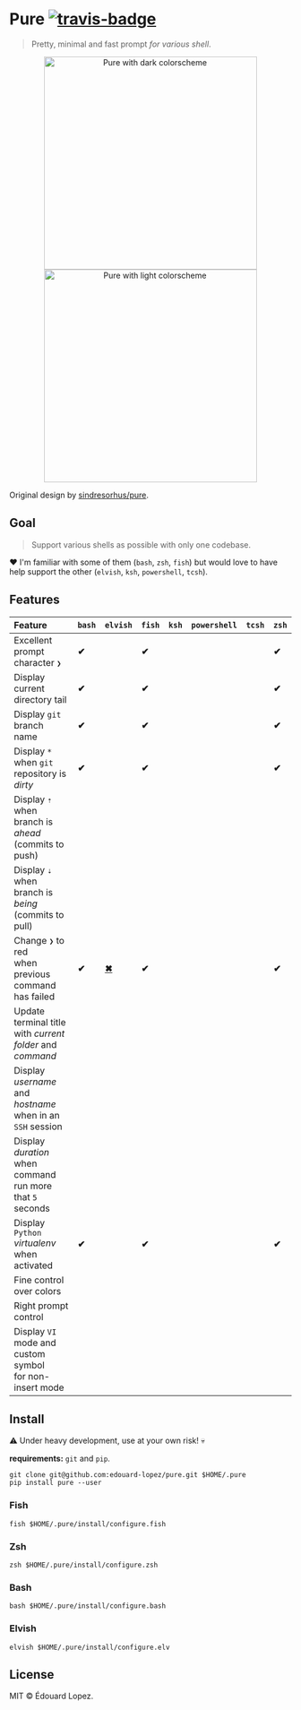 # Pure [![travis-badge]][travis-link]

> Pretty, minimal and fast prompt _for various shell_.

<div align=center>
  <a href="screenshot dark" target=blank><img width=380 src=https://i.imgur.com/gmS4Bqy.png alt="Pure with dark colorscheme"></a>
  <a href="screenshot light" target=blank><img width=380 src=https://i.imgur.com/nZWx1tr.png alt="Pure with light colorscheme"></a>
</div>

Original design by [sindresorhus/pure](https://github.com/sindresorhus/pure).

## Goal

> Support various shells as possible with only one codebase.

❤️ I'm familiar with some of them (`bash`, `zsh`, `fish`) but would love to have help support the other (`elvish`, `ksh`, `powershell`, `tcsh`).

## Features

<!-- ✔✖ -->
| Feature                                                        | `bash` | `elvish` | `fish` | `ksh` | `powershell` | `tcsh` | `zsh` |
| :------------------------------------------------------------- | :----- | :------- | :----- | :---- | :----------- | :----- | :---- |
| Excellent prompt character `❯`                                 | **✔**  |          | **✔**  |       |              |        | **✔** |
| Display current directory tail                                 | **✔**  |          | **✔**  |       |              |        | **✔** |
| Display `git` branch name                                      | **✔**  |          | **✔**  |       |              |        | **✔** |
| Display `*` when `git` repository is _dirty_                   | **✔**  |          | **✔**  |       |              |        | **✔** |
| Display `⇡` when branch is _ahead_<br>(commits to push)        |        |          |        |       |              |        |       |
| Display `⇣` when branch is _being_<br>(commits to pull)        |        |          |        |       |              |        |       |
| Change `❯` to red <br>when previous command has failed         | **✔**  | [**✖**][elv] | **✔**  |       |              |        | **✔** |
| Update terminal title <br>with _current folder_ and _command_  |        |          |        |       |              |        |       |
| Display _username_ and _hostname_ <br>when in an `SSH` session |        |          |        |       |              |        |       |
| Display _duration_ <br>when command run more that `5` seconds  |        |          |        |       |              |        |       |
| Display `Python` _virtualenv_ when activated                   | **✔**  |          | **✔**  |       |              |        | **✔** |
| Fine control over colors                                       |        |          |        |       |              |        |       |
| Right prompt control                                           |        |          |        |       |              |        |       |
| Display `VI` mode and custom symbol <br>for non-insert mode    |        |          |        |       |              |        |       |

## Install

⚠️ Under heavy development, use at your own risk! 💀

**requirements:** `git` and `pip`.

    git clone git@github.com:edouard-lopez/pure.git $HOME/.pure
    pip install pure --user

### Fish

    fish $HOME/.pure/install/configure.fish

### Zsh

    zsh $HOME/.pure/install/configure.zsh

### Bash

    bash $HOME/.pure/install/configure.bash

### Elvish

    elvish $HOME/.pure/install/configure.elv

## License

MIT © Édouard Lopez.

[elv]: https://github.com/elves/elvish/issues/799#issuecomment-471257473
[travis-link]: https://travis-ci.com/edouard-lopez/pure "TravisCI" 
[travis-badge]: https://travis-ci.com/edouard-lopez/pure.svg?branch=master
